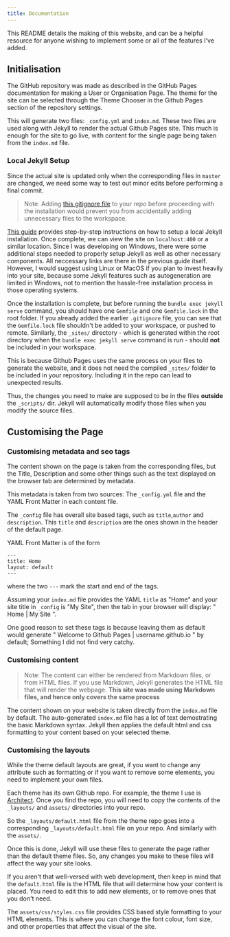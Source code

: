 ```yaml
---
title: Documentation
---
```



This README details the making of this website, and can be a helpful resource for anyone wishing to implement some or all of the features I've added.

## Initialisation
The GitHub repository was made as described in the GitHub Pages documentation for making a User or Organisation Page. The theme for the site can be selected through the Theme Chooser in the Github Pages section of the repository settings.

This will generate two files: `_config.yml` and `index.md`. These two files are used along with Jekyll to render the actual Github Pages site. This much is enough for the site to go live, with content for the single page being taken from the `index.md` file.

### Local Jekyll Setup
Since the actual site is updated only when the corresponding files in `master` are changed, we need some way to test out minor edits before performing a final commit.

> Note: Adding [this gitignore file](https://gist.github.com/bradonomics/cf5984b6799da7fdfafd) to your repo before proceeding with the installation would prevent you from accidentally adding unnecessary files to the workspace.

[This guide](https://help.github.com/articles/setting-up-your-github-pages-site-locally-with-jekyll/) provides step-by-step instructions on how to setup a local Jekyll installation.
Once complete, we can view the site on `localhost:400` or a similar location. Since I was developing on Windows, there were some additional steps needed to properly setup Jekyll as well as other necessary components. All neccessary links are there in the previous guide itself.
However, I would suggest using Linux or MacOS if you plan to invest heavily into your site, because some Jekyll features such as autogeneration are limited in Windows, not to mention the hassle-free installation process in those operating systems.

Once the installation is complete, but before running the `bundle exec jekyll serve` command, you should have one `Gemfile` and one `Gemfile.lock` in the root folder. If you already added the earlier `.gitignore` file, you can see that the `Gemfile.lock` file shouldn't be added to your workspace, or pushed to remote.
Similarly, the `_sites/` directory - which is generated within the root directory when the `bundle exec jekyll serve` command is run - should **not** be included in your workspace.

This is because Github Pages uses the same process on your files to generate the website, and it does not need the compiled `_sites/` folder to be included in your repository. Including it in the repo can lead to unexpected results.

Thus, the changes you need to make are supposed to be in the files **outside** the `_scripts/` dir. Jekyll will automatically modify those files when you modify the source files.

## Customising the Page

### Customising metadata and seo tags

The content shown on the page is taken from the corresponding files, but the Title, Description and some other things such as the text displayed on the browser tab are determined by metadata.

This metadata is taken from two sources: The `_config.yml` file and the YAML Front Matter in each content file.

The `_config` file has overall site based tags, such as `title`,`author` and `description`. This `title` and `description` are the ones shown in the header of the default page.

YAML Front Matter is of the form
```
---
title: Home
layout: default
---
```
where the two `---` mark the start and end of the tags.

Assuming your `index.md` file provides the YAML `title` as "Home" and your site title in `_config` is "My Site", then the tab in your browser will display: " Home \| My Site ".

One good reason to set these tags is because leaving them as default would generate " Welcome to Github Pages \| username.github.io " by default; Something I did not find very catchy.

### Customising content

> Note: The content can either be rendered from Markdown files, or from HTML files. If you use Markdown, Jekyll generates the HTML file that will render the webpage. **This site was made using Markdown files, and hence only covers the same process**

The content shown on your website is taken directly from the `index.md` file by default. The auto-generated `index.md` file has a lot of text demostrating the basic Markdown syntax. Jekyll then applies the default html and css formatting to your content based on your selected theme.

### Customising the layouts

While the theme default layouts are great, if you want to change any attribute such as formatting or if you want to remove some elements, you need to implement your own files.

Each theme has its own Github repo. For example, the theme I use is [Architect](https://github.com/pages-themes/architect). Once you find the repo, you will need to copy the contents of the `_layouts/` and `assets/` directories into your repo.

So the `_layouts/default.html` file from the theme repo goes into a corresponding `_layouts/default.html` file on your repo. And similarly with the `assets/`.

Once this is done, Jekyll will use these files to generate the page rather than the default theme files. So, any changes you make to these files will affect the way your site looks.

If you aren't that well-versed with web development, then keep in mind that the `default.html` file is the HTML file that will determine how your content is placed. You need to edit this to add new elements, or to remove ones that you don't need.

The `assets/css/styles.css` file provides CSS based style formatting to your HTML elements. This is where you can change the font colour, font size, and other properties that affect the visual of the site.
